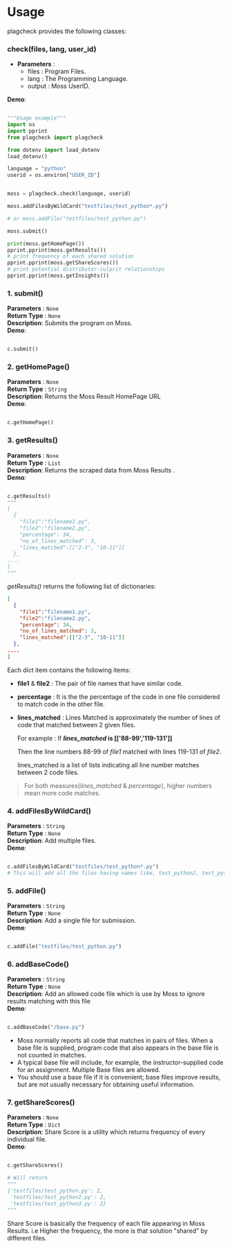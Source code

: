 # Usage

plagcheck provides the following classes:

### check(files, lang, user_id)

* **Parameters** :
  - files : Program Files.
  - lang : The Programming Language.
  - output : Moss UserID.


**Demo**:
```python

"""Usage example"""
import os
import pprint
from plagcheck import plagcheck

from dotenv import load_dotenv
load_dotenv()

language = "python"
userid = os.environ["USER_ID"]


moss = plagcheck.check(language, userid)

moss.addFilesByWildCard("testfiles/test_python*.py")

# or moss.addFile("testfiles/test_python.py")

moss.submit()

print(moss.getHomePage())
pprint.pprint(moss.getResults())
# print frequency of each shared solution
pprint.pprint(moss.getShareScores())
# print potential distributor-culprit relationships
pprint.pprint(moss.getInsights())

```

### 1. submit()
**Parameters** : `None` <br>
**Return Type** : `None` <br>
**Description**: Submits the program on Moss.<br>
**Demo**:
```python

c.submit()

```

### 2. getHomePage()
**Parameters** : `None` <br>
**Return Type** : `String` <br>
**Description**: Returns the Moss Result HomePage URL<br>
**Demo**:
```python

c.getHomePage()

```

### 3. getResults()
**Parameters** : `None` <br>
**Return Type** : `List` <br>
**Description**: Returns the scraped data from Moss Results .<br>
**Demo**:
```python

c.getResults()
"""
[
  {
    "file1":"filename1.py",
    "file2":"filename2.py",
    "percentage": 34,
    "no_of_lines_matched": 3,
    "lines_matched":[["2-3", "10-11"]]
  },
....
]
"""

```

*getResults()* returns the following list of dictionaries:
```json
[
  {
    "file1":"filename1.py",
    "file2":"filename2.py",
    "percentage": 34,
    "no_of_lines_matched": 3,
    "lines_matched":[["2-3", "10-11"]]
  },
....
]
```
Each dict item contains the following items:

- **file1** & **file2** : 
The pair of file names that have similar code.

- **percentage** : 
It is the the percentage of the code in one file considered to match code in the other file.

- **lines_matched** : 
  Lines Matched is approximately the number of lines of code that matched between 2 given files.

  For example :
  If ***lines_matched* is [['88-99','119-131']]**
  
  Then the line numbers 88-99 of *file1* matched with lines 119-131 of *file2*.

  lines_matched is a list of lists indicating all line number matches between 2 code files.


> For both measures(*lines_matched* & *percentage*), higher numbers mean more code matches.

### 4. addFilesByWildCard()
**Parameters** : `String` <br>
**Return Type** : `None` <br>
**Description**: Add multiple files.<br>
**Demo**:
```python

c.addFilesByWildCard("testfiles/test_python*.py")
# This will add all the files having names like, test_python2, test_python5 etc.

```

### 5. addFile()
**Parameters** : `String` <br>
**Return Type** : `None` <br>
**Description**: Add a single file for submission.<br>
**Demo**:
```python

c.addFile("testfiles/test_python.py")

```

### 6. addBaseCode()
**Parameters** : `String` <br>
**Return Type** : `None` <br>
**Description**: Add an allowed code file which is use by Moss to ignore results matching with this file<br>
**Demo**:
```python

c.addBaseCode("/base.py")

```

- Moss normally reports all code
that matches in pairs of files. When a base file is supplied,
program code that also appears in the base file is not counted in matches.
- A typical base file will include, for example, the instructor-supplied
code for an assignment. Multiple Base files are allowed.
- You should use a base file if it is convenient; base files improve results, but are not usually necessary for obtaining useful information.

### 7. getShareScores()
**Parameters** : `None` <br>
**Return Type** : `Dict` <br>
**Description**: Share Score is a utility which returns frequency of every individual file.<br>
**Demo**:
```python

c.getShareScores()

# Will return
"""
{'testfiles/test_python.py': 2,
 'testfiles/test_python2.py': 2,
 'testfiles/test_python3.py': 2}
"""
```
Share Score is basically the frequency of each file appearing in Moss Results.
i.e Higher the frequency, the more is that solution "shared" by different files.